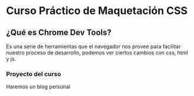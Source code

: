 # Curso Práctico de Maquetación CSS

## ¿Qué es Chrome Dev Tools?
Es una serie de herramientas que el navegador nos provee para facilitar nuestro proceso de desarrollo, podemos ver ciertos cambios con css, html y js.

### Proyecto del curso
Haremos un blog personal